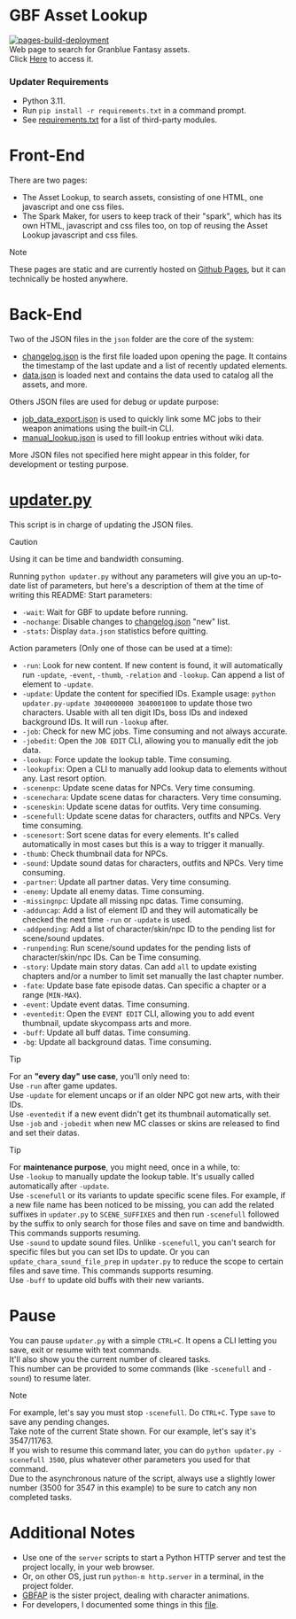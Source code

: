 # GBF Asset Lookup  
[![pages-build-deployment](https://github.com/MizaGBF/GBFAL/actions/workflows/pages/pages-build-deployment/badge.svg)](https://github.com/MizaGBF/GBFAL/actions/workflows/pages/pages-build-deployment)  
Web page to search for Granblue Fantasy assets.  
Click [Here](https://mizagbf.github.io/GBFAL) to access it.  
  
### Updater Requirements  
* Python 3.11.
* Run `pip install -r requirements.txt` in a command prompt.
* See [requirements.txt](https://github.com/MizaGBF/GBFAP/blob/master/requirements.txt) for a list of third-party modules.  
  
# Front-End  
There are two pages:  
- The Asset Lookup, to search assets, consisting of one HTML, one javascript and one css files.  
- The Spark Maker, for users to keep track of their "spark", which has its own HTML, javascript and css files too, on top of reusing the Asset Lookup javascript and css files. 
  
> [!NOTE]  
> These pages are static and are currently hosted on [Github Pages](https://pages.github.com/), but it can technically be hosted anywhere.  
  
# Back-End  
Two of the JSON files in the `json` folder are the core of the system:  
- [changelog.json](https://github.com/MizaGBF/GBFAL/blob/main/json/changelog.json) is the first file loaded upon opening the page. It contains the timestamp of the last update and a list of recently updated elements.  
- [data.json](https://github.com/MizaGBF/GBFAL/blob/main/json/data.json) is loaded next and contains the data used to catalog all the assets, and more.  
  
Others JSON files are used for debug or update purpose:  
- [job_data_export.json](https://github.com/MizaGBF/GBFAL/blob/main/json/job_data_export.json) is used to quickly link some MC jobs to their weapon animations using the built-in CLI.  
- [manual_lookup.json](https://github.com/MizaGBF/GBFAL/blob/main/json/manual_lookup.json) is used to fill lookup entries without wiki data.  
  
More JSON files not specified here might appear in this folder, for development or testing purpose.  
  
# [updater.py](https://github.com/MizaGBF/GBFAL/blob/main/updater.py)  
This script is in charge of updating the JSON files.  
> [!CAUTION]  
> Using it can be time and bandwidth consuming.  
  
Running `python updater.py` without any parameters will give you an up-to-date list of parameters, but here's a description of them at the time of writing this README:
Start parameters:
- `-wait`: Wait for GBF to update before running.  
- `-nochange`: Disable changes to [changelog.json](https://github.com/MizaGBF/GBFAL/blob/main/json/changelog.json) "new" list.  
- `-stats`: Display `data.json` statistics before quitting.  
  
Action parameters (Only one of those can be used at a time):
- `-run`: Look for new content. If new content is found, it will automatically run `-update`, `-event`, `-thumb`, `-relation` and `-lookup`. Can append a list of element to `-update`.  
- `-update`: Update the content for specified IDs. Example usage: `python updater.py-update 3040000000 3040001000` to update those two characters. Usable with all ten digit IDs, boss IDs and indexed background IDs. It will run `-lookup` after.  
- `-job`: Check for new MC jobs. Time consuming and not always accurate.  
- `-jobedit`: Open the `JOB EDIT` CLI, allowing you to manually edit the job data.  
- `-lookup`: Force update the lookup table. Time consuming.  
- `-lookupfix`: Open a CLI to manually add lookup data to elements without any. Last resort option.  
- `-scenenpc`: Update scene datas for NPCs. Very time consuming.  
- `-scenechara`: Update scene datas for characters. Very time consuming.  
- `-sceneskin`: Update scene datas for outfits. Very time consuming.  
- `-scenefull`: Update scene datas for characters, outfits and NPCs. Very time consuming.  
- `-scenesort`: Sort scene datas for every elements. It's called automatically in most cases but this is a way to trigger it manually.  
- `-thumb`: Check thumbnail data for NPCs.  
- `-sound`: Update sound datas for characters, outfits and NPCs. Very time consuming.  
- `-partner`: Update all partner datas. Very time consuming.  
- `-enemy`: Update all enemy datas. Time consuming.  
- `-missingnpc`: Update all missing npc datas. Time consuming.  
- `-adduncap`: Add a list of element ID and they will automatically be checked the next time `-run` or `-update` is used.  
- `-addpending`: Add a list of character/skin/npc ID to the pending list for scene/sound updates.  
- `-runpending`: Run scene/sound updates for the pending lists of character/skin/npc IDs. Can be Time consuming.  
- `-story`: Update main story datas. Can add `all` to update existing chapters and/or a number to limit set manually the last chapter number.  
- `-fate`: Update base fate episode datas. Can specific a chapter or a range (`MIN-MAX`).  
- `-event`: Update event datas. Time consuming.  
- `-eventedit`: Open the `EVENT EDIT` CLI, allowing you to add event thumbnail, update skycompass arts and more.  
- `-buff`: Update all buff datas. Time consuming.  
- `-bg`: Update all background datas. Time consuming.  
  
> [!TIP]  
> For an **"every day" use case**, you'll only need to:  
> Use `-run` after game updates.  
> Use `-update` for element uncaps or if an older NPC got new arts, with their IDs.  
> Use `-eventedit` if a new event didn't get its thumbnail automatically set.  
> Use `-job` and `-jobedit` when new MC classes or skins are released to find and set their datas.  
  
> [!TIP]  
> For **maintenance purpose**, you might need, once in a while, to:  
> Use `-lookup` to manually update the lookup table. It's usually called automatically after `-update`.  
> Use `-scenefull` or its variants to update specific scene files. For example, if a new file name has been noticed to be missing, you can add the related suffixes in `updater.py` to `SCENE_SUFFIXES` and then run `-scenefull` followed by the suffix to only search for those files and save on time and bandwidth. This commands supports resuming.  
> Use `-sound` to update sound files. Unlike `-scenefull`, you can't search for specific files but you can set IDs to update. Or you can `update_chara_sound_file_prep` in `updater.py` to reduce the scope to certain files and save time.  This commands supports resuming.  
> Use `-buff` to update old buffs with their new variants.  
  
# Pause  
You can pause `updater.py` with a simple `CTRL+C`. It opens a CLI letting you save, exit or resume with text commands.  
It'll also show you the current number of cleared tasks.  
This number can be provided to some commands (like `-scenefull` and `-sound`) to resume later.  
  
> [!NOTE] 
> For example, let's say you must stop `-scenefull`.
> Do `CTRL+C`. Type `save` to save any pending changes.  
> Take note of the current State shown. For our example, let's say it's 3547/11763.  
> If you wish to resume this command later, you can do `python updater.py -scenefull 3500`, plus whatever other parameters you used for that command.  
> Due to the asynchronous nature of the script, always use a slightly lower number (3500 for 3547 in this example) to be sure to catch any non completed tasks.  
  
# Additional Notes   
- Use one of the `server` scripts to start a Python HTTP server and test the project locally, in your web browser.  
- Or, on other OS, just run `python-m http.server` in a terminal, in the project folder.  
- [GBFAP](https://github.com/MizaGBF/GBFAP) is the sister project, dealing with character animations.  
- For developers, I documented some things in this [file](https://github.com/MizaGBF/GBFAL/blob/main/docs.md).  